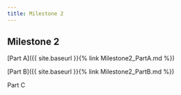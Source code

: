 ```yaml
---
title: Milestone 2
---
```


## Milestone 2

[Part A]({{ site.baseurl }}{% link Milestone2_PartA.md %})

[Part B]({{ site.baseurl }}{% link Milestone2_PartB.md %})

Part C
